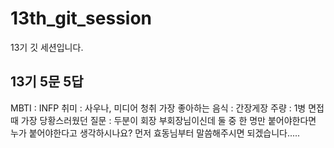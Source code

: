 # 13th_git_session

13기 깃 세션입니다.

## 13기 5문 5답

MBTI : INFP
취미 : 사우나, 미디어 청취
가장 좋아하는 음식 : 간장게장
주량 : 1병
면접 때 가장 당황스러웠던 질문 : 두분이 회장 부회장님이신데 둘 중 한 명만 붙어야한다면 누가 붙어야한다고 생각하시나요? 먼저 효동님부터 말씀해주시면 되겠습니다.....